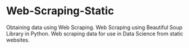 # Web-Scraping-Static
Obtaining data using Web Scraping. Web Scraping using Beautiful Soup Library in Python. Web scraping data for use in Data Science from static websites.
